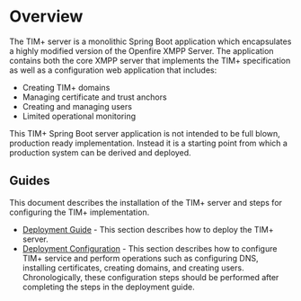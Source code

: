 # Overview

The TIM+ server is a monolithic Spring Boot application which encapsulates a highly modified version of the Openfire XMPP Server.  The application contains both the core XMPP server that implements the TIM+ specification as well as a configuration web application that includes:

* Creating TIM+ domains
* Managing certificate and trust anchors
* Creating and managing users
* Limited operational monitoring  

This TIM+ Spring Boot server application is not intended to be full blown, production ready implementation. Instead it is a starting point from which a production system can be derived and deployed.


## Guides

This document describes the installation of the TIM+ server and steps for configuring the TIM+ implementation. 

* [Deployment Guide](DepGuide) - This section describes how to deploy the TIM+ server.
* [Deployment Configuration](Configuration) - This section describes how to configure TIM+ service and perform operations such as configuring DNS, installing certificates, creating domains, and creating users.  Chronologically, these configuration steps should be performed after completing the steps in the deployment guide.
